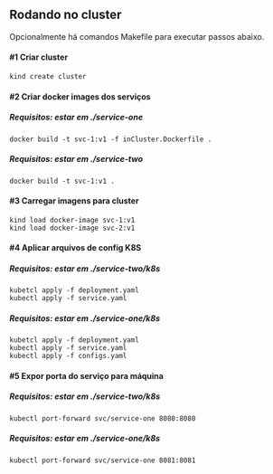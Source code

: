 ## Rodando no cluster
Opcionalmente há comandos Makefile para executar passos abaixo. 

#### #1 Criar cluster
```
kind create cluster
```

#### #2 Criar docker images dos serviços

##### Requisitos: estar em *./service-one*
```
docker build -t svc-1:v1 -f inCluster.Dockerfile .
```

##### Requisitos: estar em *./service-two*
```
docker build -t svc-1:v1 .
```

#### #3 Carregar imagens para cluster
```
kind load docker-image svc-1:v1
kind load docker-image svc-2:v1
```

#### #4 Aplicar arquivos de config K8S

##### Requisitos: estar em *./service-two/k8s*

```
kubetcl apply -f deployment.yaml
kubectl apply -f service.yaml
```

##### Requisitos: estar em *./service-one/k8s*

```
kubetcl apply -f deployment.yaml
kubectl apply -f service.yaml
kubectl apply -f configs.yaml
```

#### #5 Expor porta do serviço para máquina

##### Requisitos: estar em *./service-two/k8s*

```
kubectl port-forward svc/service-one 8080:8080
```

##### Requisitos: estar em *./service-one/k8s*

```
kubectl port-forward svc/service-one 8081:8081
```